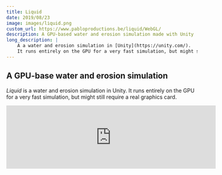 ```yaml
---
title: Liquid
date: 2019/08/23
image: images/liquid.png
custom_url: https://www.pabloproductions.be/liquid/WebGL/
description: A GPU-based water and erosion simulation made with Unity
long_description: |
    A a water and erosion simulation in [Unity](https://unity.com/). 
    It runs entirely on the GPU for a very fast simulation, but might still require a real graphics card.
---
```


## A GPU-base water and erosion simulation

*Liquid* is a water and erosion simulation in Unity. 
It runs entirely on the GPU for a very fast simulation, but might still require a real graphics card.

<iframe src="https://itch.io/embed/447082" width="552" height="167" frameborder="0" class="center_iframe"></iframe>
